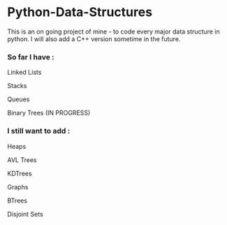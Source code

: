 # Python-Data-Structures
This is an on going project of mine - to code every major data structure in python. I will also add a C++ version sometime in the future.

### So far I have :

Linked Lists

Stacks

Queues

Binary Trees (IN PROGRESS)

### I still want to add :

Heaps

AVL Trees

KDTrees

Graphs

BTrees

Disjoint Sets
